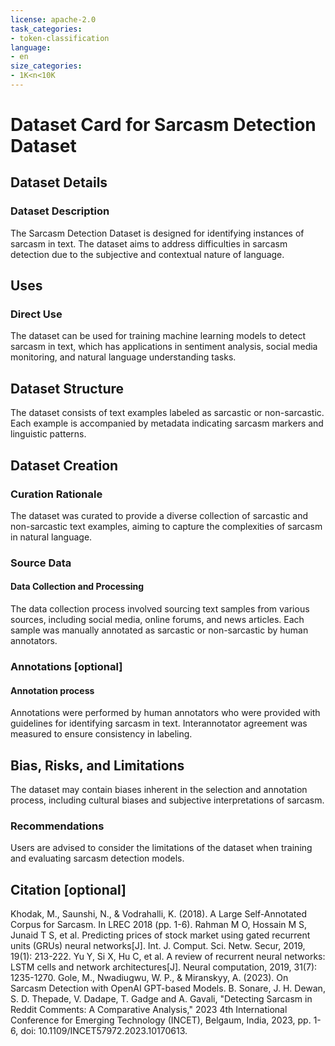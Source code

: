 ```yaml
---
license: apache-2.0
task_categories:
- token-classification
language:
- en
size_categories:
- 1K<n<10K
---
```

# Dataset Card for Sarcasm Detection Dataset

## Dataset Details

### Dataset Description

The Sarcasm Detection Dataset is designed for identifying instances of sarcasm in text. The dataset aims to address difficulties in sarcasm detection due to the subjective and contextual nature of language. 

## Uses

### Direct Use

The dataset can be used for training machine learning models to detect sarcasm in text, which has applications in sentiment analysis, social media monitoring, and natural language understanding tasks.

## Dataset Structure

The dataset consists of text examples labeled as sarcastic or non-sarcastic. Each example is accompanied by metadata indicating sarcasm markers and linguistic patterns.

## Dataset Creation

### Curation Rationale

The dataset was curated to provide a diverse collection of sarcastic and non-sarcastic text examples, aiming to capture the complexities of sarcasm in natural language.

### Source Data

#### Data Collection and Processing

The data collection process involved sourcing text samples from various sources, including social media, online forums, and news articles. Each sample was manually annotated as sarcastic or non-sarcastic by human annotators.

### Annotations [optional]

#### Annotation process

Annotations were performed by human annotators who were provided with guidelines for identifying sarcasm in text. Interannotator agreement was measured to ensure consistency in labeling.

## Bias, Risks, and Limitations

The dataset may contain biases inherent in the selection and annotation process, including cultural biases and subjective interpretations of sarcasm.

### Recommendations

Users are advised to consider the limitations of the dataset when training and evaluating sarcasm detection models.

## Citation [optional]
Khodak, M., Saunshi, N., & Vodrahalli, K. (2018). A Large Self-Annotated Corpus for Sarcasm. In LREC 2018 (pp. 1-6).
Rahman M O, Hossain M S, Junaid T S, et al. Predicting prices of stock market using gated recurrent units (GRUs) neural networks[J]. Int. J. Comput. Sci. Netw. Secur, 2019, 19(1): 213-222.
Yu Y, Si X, Hu C, et al. A review of recurrent neural networks: LSTM cells and network architectures[J]. Neural computation, 2019, 31(7): 1235-1270.
Gole, M., Nwadiugwu, W. P., & Miranskyy, A. (2023). On Sarcasm Detection with OpenAI GPT-based Models.
B. Sonare, J. H. Dewan, S. D. Thepade, V. Dadape, T. Gadge and A. Gavali, "Detecting Sarcasm in Reddit Comments: A Comparative Analysis," 2023 4th International Conference for Emerging Technology (INCET), Belgaum, India, 2023, pp. 1-6, doi: 10.1109/INCET57972.2023.10170613.


